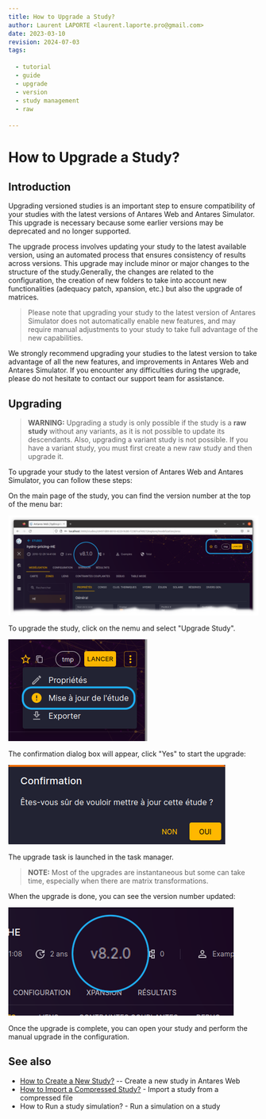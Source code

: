 ```yaml
---
title: How to Upgrade a Study?
author: Laurent LAPORTE <laurent.laporte.pro@gmail.com>
date: 2023-03-10
revision: 2024-07-03
tags:

  - tutorial
  - guide
  - upgrade
  - version
  - study management
  - raw

---
```


# How to Upgrade a Study?

## Introduction

Upgrading versioned studies is an important step to ensure compatibility of your studies with the latest versions of
Antares Web and Antares Simulator. This upgrade is necessary because some earlier versions may be deprecated and no
longer supported.

The upgrade process involves updating your study to the latest available version, using an automated process that
ensures consistency of results across versions. This upgrade may include minor or major changes to the structure of the
study.Generally, the changes are related to the configuration, the creation of new folders to take into account new
functionalities (adequacy patch, xpansion, etc.) but also the upgrade of matrices.

> Please note that upgrading your study to the latest version of Antares Simulator does not automatically enable new
> features, and may require manual adjustments to your study to take full advantage of the new capabilities.

We strongly recommend upgrading your studies to the latest version to take advantage of all the new features, and
improvements in Antares Web and Antares Simulator. If you encounter any difficulties during the upgrade, please do not
hesitate to contact our support team for assistance.

## Upgrading

> **WARNING:** Upgrading a study is only possible if the study is a **raw study** without any variants,
> as it is not possible to update its descendants. Also, upgrading a variant study is not possible.
> If you have a variant study, you must first create a new raw study and then upgrade it.

To upgrade your study to the latest version of Antares Web and Antares Simulator, you can follow these steps:

On the main page of the study, you can find the version number at the top of the menu bar:

![studies-upgrade-menu_version.png](../assets/media/how-to/studies-upgrade-menu_version.png)

To upgrade the study, click on the nemu and select "Upgrade Study".

![studies-upgrade-menu_open.png](../assets/media/how-to/studies-upgrade-menu_open.png)

The confirmation dialog box will appear, click "Yes" to start the upgrade:

![studies-upgrade-menu_open.png](../assets/media/how-to/studies-upgrade-dialog_box.png)

The upgrade task is launched in the task manager.

> **NOTE:** Most of the upgrades are instantaneous but some can take time, especially when there are matrix
> transformations.

When the upgrade is done, you can see the version number updated:

![](../assets/media/how-to/studies-upgrade-done.png)

Once the upgrade is complete, you can open your study and perform the manual upgrade in the configuration.

## See also

- [How to Create a New Study?](studies-create.md) -- Create a new study in Antares Web
- [How to Import a Compressed Study?](studies-import.md) - Import a study from a compressed file
- How to Run a study simulation? - Run a simulation on a study
